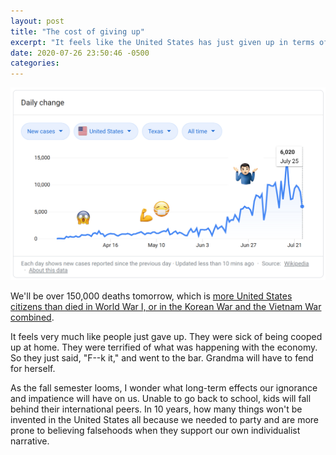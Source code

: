 ```yaml
---
layout: post
title: "The cost of giving up"
excerpt: "It feels like the United States has just given up in terms of COVID"
date: 2020-07-26 23:50:46 -0500
categories: 
---
```


![](/assets/2020/07/covid-graph.png)

We'll be over 150,000 deaths tomorrow, which is [more United States citizens than died in World War I, or in the Korean War and the Vietnam War combined](/2020/04/25/numbers/).

It feels very much like people just gave up. They were sick of being cooped up at home. They were terrified of what was happening with the economy. So they just said, "F--k it," and went to the bar. Grandma will have to fend for herself.

As the fall semester looms, I wonder what long-term effects our ignorance and impatience will have on us. Unable to go back to school, kids will fall behind their international peers. In 10 years, how many things won't be invented in the United States all because we needed to party and are more prone to believing falsehoods when they support our own individualist narrative.
